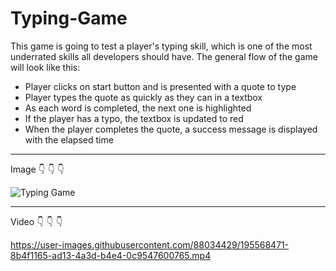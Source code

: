 # Typing-Game

 This game is going to test a player's typing skill, which is one of the most underrated skills all developers should have.
 The general flow of the game will look like this:
+ Player clicks on start button and is presented with a quote to type
+ Player types the quote as quickly as they can in a textbox
+ As each word is completed, the next one is highlighted
+ If the player has a typo, the textbox is updated to red
+ When the player completes the quote, a success message is displayed with the elapsed time

--------------------------------------------------------------------------------------------------------------------------------------------------------------------------


Image :point_down: :point_down: :point_down:

![Typing Game](https://user-images.githubusercontent.com/88034429/195568288-1ffb68e5-446e-4d15-b125-7c8745887445.png)

--------------------------------------------------------------------------------------------------------------------------------------------------------------------------

Video :point_down: :point_down: :point_down:

https://user-images.githubusercontent.com/88034429/195568471-8b4f1165-ad13-4a3d-b4e4-0c9547600765.mp4


